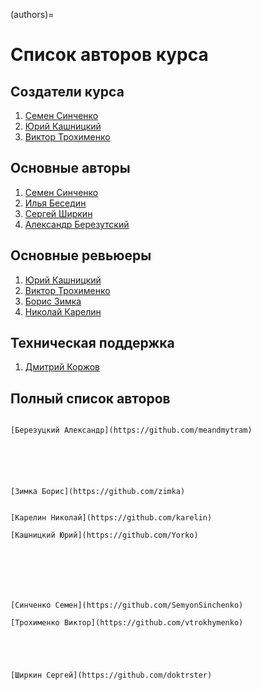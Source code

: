 (authors)=

# Список авторов курса

## Создатели курса

1. [Семен Синченко](https://github.com/SemyonSinchenko)
2. [Юрий Кашницкий](https://github.com/Yorko)
3. [Виктор Трохименко](https://github.com/vtrokhymenko)

## Основные авторы

1. [Семен Синченко](https://github.com/SemyonSinchenko)
2. [Илья Беседин](https://github.com/ooovector)
3. [Сергей Ширкин](https://github.com/doktrster)
4. [Александр Березутский](https://github.com/meandmytram)

## Основные ревьюеры

1. [Юрий Кашницкий](https://github.com/Yorko)
2. [Виктор Трохименко](https://github.com/vtrokhymenko)
3. [Борис Зимка](https://github.com/zimka)
4. [Николай Карелин](https://github.com/karelin)

## Техническая поддержка
1. [Дмитрий Коржов](https://github.com/dkorzhov)

## Полный список авторов

```{dropdown} **А**

```

```{dropdown} **Б**
[Березуцкий Александр](https://github.com/meandmytram)
```

```{dropdown} **В**

```

```{dropdown} **Г**

```

```{dropdown} **Д**

```

```{dropdown} **Е**

```

```{dropdown} **Ж**

```

```{dropdown} **З**
[Зимка Борис](https://github.com/zimka)

```

```{dropdown} **И**

```

```{dropdown} **К**
[Карелин Николай](https://github.com/karelin)

[Кашницкий Юрий](https://github.com/Yorko)
```

```{dropdown} **Л**

```

```{dropdown} **М**

```

```{dropdown} **Н**

```

```{dropdown} **О**

```

```{dropdown} **П**

```

```{dropdown} **Р**

```

```{dropdown} **С**
[Синченко Семен](https://github.com/SemyonSinchenko)
```

```{dropdown} **Т**
[Трохименко Виктор](https://github.com/vtrokhymenko)
```

```{dropdown} **У**

```

```{dropdown} **Ф**

```

```{dropdown} **Х**

```

```{dropdown} **Ц**

```

```{dropdown} **Ш**
[Ширкин Сергей](https://github.com/doktrster)
```

```{dropdown} **Э**

```

```{dropdown} **Ю**

```

```{dropdown} **Я**

```
